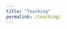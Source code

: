 ```yaml
---
title: "Teaching"
permalink: /teaching/
---
```


<script src="https://bibbase.org/show?bib=https://bibbase.org/zotero-mypublications/lucaslasota&jsonp=1&folding=1&theme=mila"></script>
